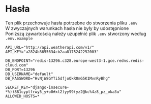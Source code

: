 # Hasła

Ten plik przechowuje hasła potrzebne do stworzenia pliku `.env` \
W zwyczajnych warunkach hasła nie były by udostępnione \
Poniższą zawartością należy uzupełnić plik `.env` stworzony według `.env.example`

```
API_URL="http://api.weatherapi.com/v1/"
API_KEY="a2824b3655634cb2aa8175242252003"

DB_ENDPOINT="redis-13296.c328.europe-west3-1.gce.redns.redis-cloud.com"
DB_PORT=13296
DB_USERNAME="default"
DB_PASSWORD="HvNjW8GYTi5dfjoQkR0mG5K1MvnRyBhg"

SECRET_KEY="django-insecure-*%))881cyptfrwy5_y+o0#xt2)yy99(yz2@kc%4z8_pz_oka3u"
ALLOWED_HOSTS=*
```